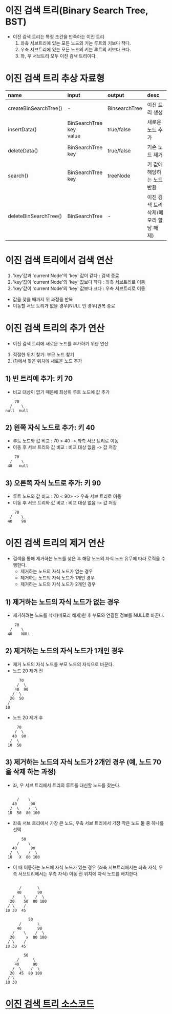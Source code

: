 # 이진 검색 트리(Binary Search Tree, BST)
- 이진 검색 트리는 특정 조건을 만족하는 이진 트리
  1) 좌측 서브트리에 있는 모든 노드의 키는 루트의 키보다 작다.
  2) 우측 서브트리에 있는 모든 노드의 키는 루트의 키보다 크다.
  3) 좌, 우 서브트리 모두 이진 검색 트리이다.

# 이진 검색 트리 추상 자료형
| name                  | input                           | output        | desc                                  |
| :-------------------- | :------------------------------ | :------------ | :------------------------------------ |
| createBinSearchTree() | -                               | BinsearchTree | 이진 트리 생성                        |
| insertData()          | BinSearchTree<br/>key<br/>value | true/false    | 새로운 노드 추가                      |
| deleteData()          | BinSearchTree<br/>key           | true/false    | 기존 노드 제거                        |
| search()              | BinSearchTree<br/>key           | treeNode      | 키 값에 해당하는 노드 반환            |
| deleteBinSearchTree() | BinSearchTree                   | -             | 이진 검색 트리 삭제(메모리 할당 해제) |

# 이진 검색 트리에서 검색 연산
1) 'key'값과 'current Node'의 'key' 값이 같다 : 검색 종료
2) 'key'값이 'current Node'의 'key' 값보다 작다 : 좌측 서브트리로 이동
3) 'key'값이 'current Node'의 'key' 값보다 크다 : 우측 서브트리로 이동
- 값을 찾을 때까지 위 과정을 반복
- 이동할 서브 트리가 없을 경우(NULL 인 경우)반복 종료

# 이진 검색 트리의 추가 연산
- 이진 검색 트리에 새로운 노드를 추가하기 위한 연산
1) 적절한 위치 찾기: 부모 노드 찾기
2) (1)에서 찾은 위치에 새로운 노드 추가

## 1) 빈 트리에 추가: 키 70
- 비교 대상이 없기 때문에 최상휘 루트 노드에 값 추가 
```
    70
  /    \
null  null
```
## 2) 왼쪽 자식 노드로 추가: 키 40
- 루트 노드와 값 비교 : 70 > 40 -> 좌측 서브 트리로 이동
- 이동 후 서브 트리와 값 비교 : 비교 대상 없음 -> 값 저장
```
    70
  /    \
 40   null
```
## 3) 오른쪽 자식 노드로 추가: 키 90
- 루트 노드와 값 비교 : 70 < 90> -> 우측 서브 트리로 이동
- 이동 후 서브 트리와 값 비교 : 비교 대상 없음 -> 값 저장
```
    70
  /    \
 40    90
```

# 이진 검색 트리의 제거 연산
- 검색을 통해 제거하는 노드를 찾은 후 해당 노드의 자식 노드 유무에 따라 로직을 수행한다.
  - 제거하는 노드의 자식 노드가 없는 경우
  - 제거하는 노드의 자식 노드가 1개인 경우
  - 제거하는 노드의 자식 노드가 2개인 경우

## 1) 제거하는 노드의 자식 노드가 없는 경우
- 제거하려는 노드를 삭제(메모리 해제)한 후 부모와 연결된 정보를 NULL로 바꾼다.
```
    70
  /    \
 40    NULL
```

## 2) 제거하는 노드의 자식 노드가 1개인 경우
- 제거 노드의 자식 노드를 부모 노드의 자식으로 바꾼다.
- 노드 20 제거 전
```
      70
     /  \
    40  90
   /  \
  20  50
 /
10
```
- 노드 20 제거 후
```
     70
    /  \
   40  90
  /  \
 10  50
```

## 3) 제거하는 노드의 자식 노드가 2개인 경우 (예, 노드 70을 삭제 하는 과정)
- 좌, 우 서브 트리에서 트리의 루트를 대신할 노드를 찾는다.
```
       
     /    \
   40      90
  /  \    /  \
 10  50  80 100
```
- 좌측 서브 트리에서 가장 큰 노드, 우측 서브 트리에서 가장 작은 노드 둘 중 하나를 선택
```
       50
     /    \
   40      90
  /  \    /  \
 10   X  80 100
```
- 이 때 이동하는 노드에 자식 노드가 있는 경우 (좌측 서브트리에서는 좌측 자식, 우측 서브트리에서는 우측 자식) 이동 전 위치에 자식 노드를 배치한다.
```
       
      /       \
     40       90
   /    \    /  \
  20    50  80 100
 / \    /
10 30  45
```
```
          50
      /       \
     40       90
   /    \    /  \
  20     x  80 100
 / \    /
10 30  45
```
```
        50
     /      \
    40      90
   /  \    /  \
  20  45  80 100
 / \ 
10 30
```

# [이진 검색 트리 소스코드](../../source/DSNA/Search/mainBinSearchTree.c)